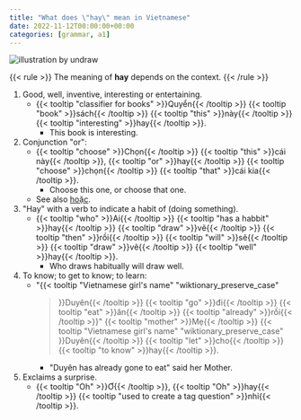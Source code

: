 ```yaml
---
title: "What does \"hay\" mean in Vietnamese"
date: 2022-11-12T00:00:00+00:00
categories: [grammar, a1]
---
```


![illustration by undraw](/images/undraw_Well_done_re_3hpo.png)

{{< rule >}}
The meaning of **hay** depends on the context.
{{< /rule >}}

1. Good, well, inventive, interesting or entertaining.
    - {{< tooltip "classifier for books" >}}Quyển{{< /tooltip >}}
      {{< tooltip "book" >}}sách{{< /tooltip >}}
      {{< tooltip "this" >}}này{{< /tooltip >}}
      {{< tooltip "interesting" >}}hay{{< /tooltip >}}.
        - This book is interesting.
1. Conjunction "or":
    - {{< tooltip "choose" >}}Chọn{{< /tooltip >}}
      {{< tooltip "this" >}}cái này{{< /tooltip >}},
      {{< tooltip "or" >}}hay{{< /tooltip >}}
      {{< tooltip "choose" >}}chọn{{< /tooltip >}}
      {{< tooltip "that" >}}cái kia{{< /tooltip >}}.
        - Choose this one, or choose that one.
    - See also [hoặc](/posts/1-hay-hoac).
1. "Hay" with a verb to indicate a habit of (doing something).
    - {{< tooltip "who" >}}Ai{{< /tooltip >}}
      {{< tooltip "has a habbit" >}}hay{{< /tooltip >}}
      {{< tooltip "draw" >}}vẽ{{< /tooltip >}}
      {{< tooltip "then" >}}rồi{{< /tooltip >}}
      {{< tooltip "will" >}}sẽ{{< /tooltip >}}
      {{< tooltip "draw" >}}vẽ{{< /tooltip >}}
      {{< tooltip "well" >}}hay{{< /tooltip >}}.
        - Who draws habitually will draw well.
1. To know; to get to know; to learn:
    - "{{< tooltip
           "Vietnamese girl's name"
           "wiktionary_preserve_case"
      >}}Duyên{{< /tooltip >}}
      {{< tooltip "go" >}}đi{{< /tooltip >}}
      {{< tooltip "eat" >}}ăn{{< /tooltip >}}
      {{< tooltip "already" >}}rồi{{< /tooltip >}}"
      {{< tooltip "mother" >}}Mẹ{{< /tooltip >}}
      {{< tooltip
          "Vietnamese girl's name"
          "wiktionary_preserve_case"
      >}}Duyên{{< /tooltip >}}
      {{< tooltip "let" >}}cho{{< /tooltip >}}
      {{< tooltip "to know" >}}hay{{< /tooltip >}}.
        - "Duyên has already gone to eat" said her Mother.
2. Exclaims a surprise.
    - {{< tooltip "Oh" >}}Ơ{{< /tooltip >}},
      {{< tooltip "Oh" >}}hay{{< /tooltip >}}
      {{< tooltip "used to create a tag question" >}}nhỉ{{< /tooltip >}}.

